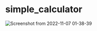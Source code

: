 # simple_calculator

![Screenshot from 2022-11-07 01-38-39](https://user-images.githubusercontent.com/84603202/200199107-30c10bd4-4c56-4c54-833f-d921daa61ad1.png)
